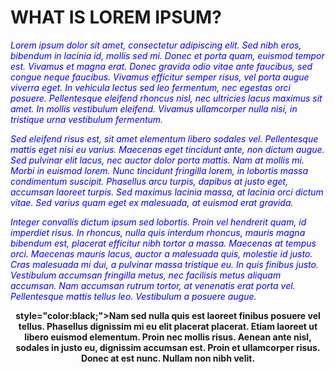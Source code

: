 <!DOCTYPE html>
<html>
<body>

<h1>WHAT IS LOREM IPSUM?</h1>
  
<p><i><font color="blue">Lorem ipsum dolor sit amet, consectetur adipiscing elit. Sed nibh eros, bibendum in lacinia id, mollis sed mi. Donec et porta quam, euismod tempor est. Vivamus et magna erat. Donec gravida odio vitae ante faucibus, sed congue neque faucibus. Vivamus efficitur semper risus, vel porta augue viverra eget. In vehicula lectus sed leo fermentum, nec egestas orci posuere. Pellentesque eleifend rhoncus nisl, nec ultricies lacus maximus sit amet. In mollis vestibulum eleifend. Vivamus ullamcorper nulla nisi, in tristique urna vestibulum fermentum.</font></i></p>

<p><i><font color="blue">Sed eleifend risus est, sit amet elementum libero sodales vel. Pellentesque mattis eget nisi eu varius. Maecenas eget tincidunt ante, non dictum augue. Sed pulvinar elit lacus, nec auctor dolor porta mattis. Nam at mollis mi. Morbi in euismod lorem. Nunc tincidunt fringilla lorem, in lobortis massa condimentum suscipit. Phasellus arcu turpis, dapibus at justo eget, accumsan laoreet turpis. Sed maximus lacinia massa, at lacinia orci dictum vitae. Sed varius quam eget ex malesuada, at euismod erat gravida.</font color></i></p>

<p3><i style="color:blue;">Integer convallis dictum ipsum sed lobortis. Proin vel hendrerit quam, id imperdiet risus. In rhoncus, nulla quis interdum rhoncus, mauris magna bibendum est, placerat efficitur nibh tortor a massa. Maecenas at tempus orci. Maecenas mauris lacus, auctor a malesuada quis, molestie id justo. Cras malesuada mi dui, a pulvinar massa tristique eu. In quis finibus justo. Vestibulum accumsan fringilla metus, nec facilisis metus aliquam accumsan. Nam accumsan rutrum tortor, at venenatis erat porta vel. Pellentesque mattis tellus leo. Vestibulum a posuere augue.</i></p3>

<b><center> style="color:black;">Nam sed nulla quis est laoreet finibus posuere vel tellus. Phasellus dignissim mi eu elit placerat placerat. Etiam laoreet ut libero euismod elementum. Proin nec mollis risus. Aenean ante nisl, sodales in justo eu, dignissim accumsan est. Proin et ullamcorper risus. Donec at est nunc. Nullam non nibh velit.</b>
